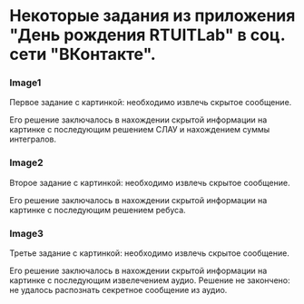 <h1>Некоторые задания из приложения "День рождения RTUITLab" в соц. сети "ВКонтакте".</h1>
<h3>Image1</h3>
<p>Первое задание с картинкой: необходимо извлечь скрытое сообщение.</p>
<p>Его решение заключалось в нахождении скрытой информации на картинке с последующим решением СЛАУ и нахождением суммы интегралов.</p>
<h3>Image2</h3>
<p>Второе задание с картинкой: необходимо извлечь скрытое сообщение.</p>
<p>Его решение заключалось в нахождении скрытой информации на картинке с последующим решением ребуса.</p>
<h3>Image3</h3>
<p>Третье задание с картинкой: необходимо извлечь скрытое сообщение.</p>
<p>Его решение заключалось в нахождении скрытой информации на картинке с последующим извелечением аудио. Решение не закончено: не удалось распознать секретное сообщение из аудио.</p>